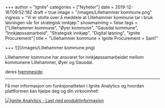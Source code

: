 +++
author = "Ignite"
categories = ["Nyheter"]
date = 2019-12-16T09:52:18Z
draft = true
image = "/images/Lillehammer kommune.png"
ingress = "Vi er stolte over å meddele at Lillehammer kommune tar i bruk løsningen vår for strategisk innkjøp."
showmainimg = false
tags = ["Lillehammer kommune", "Øyer kommune", "Gausdal kommune", "Innkjøpssamarbeid", "Strategisk innkjøp", "Digital løsning", "Ignite Procurement"]
title = "Lillehammer kommune + Ignite Procurement = Sant!"

+++
![](/images/Lillehammer kommune.png)

Lillehammer kommune har ansvaret for innkjøpssamarbeidet mellom kommunene Lillehammer, Øyer og Gausdal. 

deres [hjemmeside](https://www.borregaard.no/ "Borregaard").

***

Få mer informasjon om funksjonaliteten i Ignite Analytics og hvordan plattformen kan hjelpe deg og din virksomhet!

[![](https://www.ignite.no/images/Last%20ned%20produktinfo%20-%201200%20x100.png "Ignite Analytics - Last ned produktinformasjon")](https://www.ignite.no/ignite-analytics/produktinformasjon/ "Ignite Analytics - Last ned produktinformasjon")
